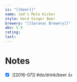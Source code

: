```yaml
---
is: "[[beer]]"
name: Jed's Mule Kicker
style: Hard Ginger Beer
brewery: "[[Saranac Brewery]]"
abv: 5.9
rating: 
last:
---
```

# Notes
- [x] [[2016-07]] #do/drink/beer 👍
